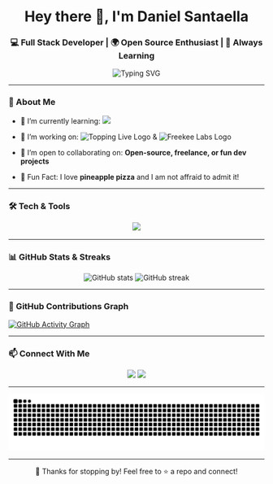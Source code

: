 <h1 align="center">Hey there 👋, I'm Daniel Santaella</h1>
<h3 align="center">💻 Full Stack Developer | 🌍 Open Source Enthusiast | 🚀 Always Learning</h3>

<p align="center">
  <img src="https://readme-typing-svg.herokuapp.com?font=Fira+Code&duration=3000&pause=1000&center=true&vCenter=true&width=435&lines=Welcome+to+my+GitHub!;Building+cool+stuff+in+public.;Learning+something+new+every+day!;Let's+collaborate+🚀" alt="Typing SVG" />
</p>

---

### 🧠 About Me

- 🌱 I’m currently learning:  <img src="https://skillicons.dev/icons?i=kotlin" />
- 🔭 I’m working on: <img src="https://media.licdn.com/dms/image/v2/D4E0BAQHQfSzIRzMn0A/company-logo_200_200/B4EZas6GcPHcAM-/0/1746657634441/topping_live_logo?e=1752105600&v=beta&t=Fmq3r4hImPQR8KiMnufqxrtXjfEa30kF90L7zC-WtKM" alt="Topping Live Logo" width="50" /> & <img src="https://media.licdn.com/dms/image/v2/D4E0BAQF0xhdY55Qp3w/company-logo_200_200/company-logo_200_200/0/1681945542475/freekee_labs_logo?e=1752105600&v=beta&t=CWdoq-TWbkLbAOCqK5HRwiKpqgfPwYjs0JCepPzSSLI" alt="Freekee Labs Logo" width="50" />

- 🤝 I’m open to collaborating on: **Open-source, freelance, or fun dev projects**
- 🧩 Fun Fact: I love **pineapple pizza** and I am not affraid to admit it!

---

### 🛠️ Tech & Tools

<p align="center">
  <img src="https://skillicons.dev/icons?i=html,css,js,react,astro,flutter,git,github" />
</p>

---

### 📊 GitHub Stats & Streaks

<p align="center">
  <img src="https://github-readme-stats.vercel.app/api?username=danisan15&show_icons=true&theme=radical&hide_rank=true" alt="GitHub stats" />
  <img src="https://github-readme-streak-stats.herokuapp.com/?user=danisan15&theme=radical" alt="GitHub streak" />
</p>

---

### 🧩 GitHub Contributions Graph

[![GitHub Activity Graph](https://github-readme-activity-graph.vercel.app/graph?username=danisan15&theme=github-dark)](https://github.com/ashutosh00710/github-readme-activity-graph)

---

### 📫 Connect With Me

<p align="center">
  <a href="mailto:daniel.santaella1@gmail.com"><img src="https://img.shields.io/badge/-Email-D14836?style=flat-square&logo=gmail&logoColor=white"/></a>
  <a href="https://www.linkedin.com/in/daniel-santaella-a79787211/"><img src="https://img.shields.io/badge/-LinkedIn-0077B5?style=flat-square&logo=linkedin&logoColor=white"/></a>
</p>

---
<p align="center">
  <picture>
    <source media="(prefers-color-scheme: dark)" srcset="https://raw.githubusercontent.com/danisan15/danisan15/output/github-contribution-grid-snake-dark.svg">
    <source media="(prefers-color-scheme: light)" srcset="https://raw.githubusercontent.com/danisan15/danisan15/output/github-contribution-grid-snake.svg">
    <img alt="github contribution grid snake animation" src="https://raw.githubusercontent.com/danisan15/danisan15/output/github-contribution-grid-snake.svg">
  </picture>
</p>

---

<p align="center">
  🧡 Thanks for stopping by! Feel free to ⭐️ a repo and connect!
</p>
